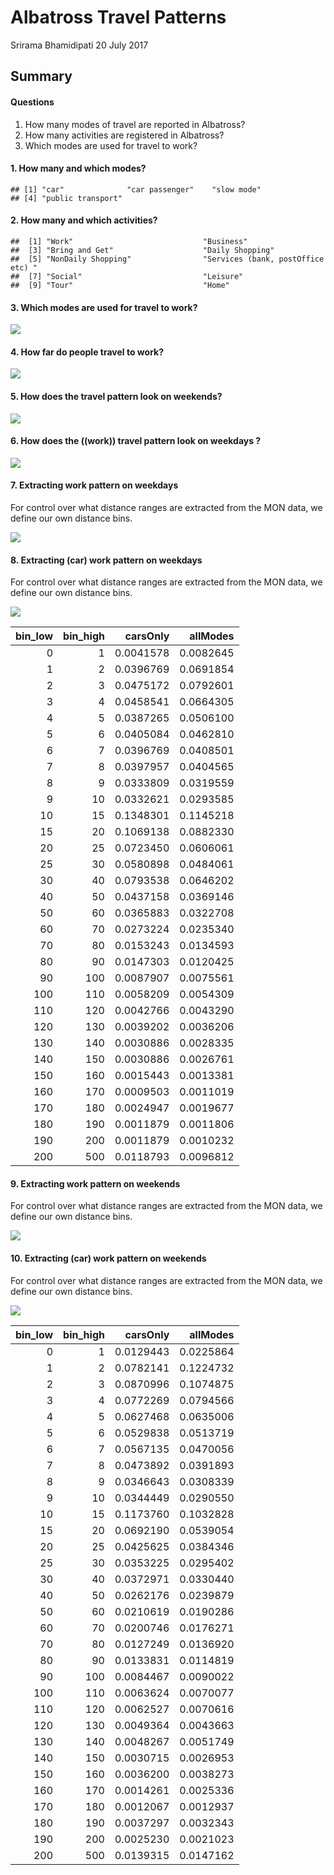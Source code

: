 Albatross Travel Patterns
================
Srirama Bhamidipati
20 July 2017

Summary
-------

#### Questions

1.  How many modes of travel are reported in Albatross?
2.  How many activities are registered in Albatross?
3.  Which modes are used for travel to work?

#### 1. How many and which modes?

    ## [1] "car"              "car passenger"    "slow mode"       
    ## [4] "public transport"

#### 2. How many and which activities?

    ##  [1] "Work"                             "Business"                        
    ##  [3] "Bring and Get"                    "Daily Shopping"                  
    ##  [5] "NonDaily Shopping"                "Services (bank, postOffice etc) "
    ##  [7] "Social"                           "Leisure"                         
    ##  [9] "Tour"                             "Home"

#### 3. Which modes are used for travel to work?

![](AlbatrossReport_files/figure-markdown_github-ascii_identifiers/unnamed-chunk-4-1.png)

#### 4. How far do people travel to work?

![](AlbatrossReport_files/figure-markdown_github-ascii_identifiers/unnamed-chunk-6-1.png)

#### 5. How does the travel pattern look on weekends?

![](AlbatrossReport_files/figure-markdown_github-ascii_identifiers/unnamed-chunk-7-1.png)

#### 6. How does the ((work)) travel pattern look on weekdays ?

![](AlbatrossReport_files/figure-markdown_github-ascii_identifiers/unnamed-chunk-8-1.png)

<!-- #### 6. How does travel pattern differ by gender? -->
<!-- ```{r} -->
<!-- ggplot(data=monCleaned_Distance[monCleaned_Distance$Atype=="Work" & monCleaned_Distance$Day <=5,], aes(x=TravDist, fill=factor(Gend), colour=factor(Gend))) +  -->
<!--   geom_line(stat = "density")+ -->
<!--   #geom_histogram()+ -->
<!--  # geom_freqpoly(data=monCleaned_Distance[monCleaned_Distance$Atype=="Work" & monCleaned_Distance$Day <=5 & monCleaned_Distance$Gend==0,], binwidth = 5) + -->
<!--   #geom_line(data=monCleaned_Distance[monCleaned_Distance$Atype=="Work" & monCleaned_Distance$Day <=5 & monCleaned_Distance$Gend==0,],stat = "density", colour="blue", alpha=0.2) + -->
<!--  # geom_line(data=monCleaned_Distance[monCleaned_Distance$Atype=="Work" & monCleaned_Distance$Day <=5 & monCleaned_Distance$Gend==1,],stat = "density", colour="red", alpha=0.2) + -->
<!--   #geom_density(colour=NA, fill="blue", alpha=0.2)+  -->
<!--   facet_wrap(~Mode, ncol = 2, scales = "free_y") +  -->
<!--   xlab("Distance in km") +  xlim(0,200)  -->
<!-- ``` -->
#### 7. Extracting work pattern on weekdays

For control over what distance ranges are extracted from the MON data, we define our own distance bins.

![](AlbatrossReport_files/figure-markdown_github-ascii_identifiers/unnamed-chunk-9-1.png)

#### 8. Extracting (car) work pattern on weekdays

For control over what distance ranges are extracted from the MON data, we define our own distance bins.

![](AlbatrossReport_files/figure-markdown_github-ascii_identifiers/unnamed-chunk-10-1.png)

|  bin\_low|  bin\_high|   carsOnly|   allModes|
|---------:|----------:|----------:|----------:|
|         0|          1|  0.0041578|  0.0082645|
|         1|          2|  0.0396769|  0.0691854|
|         2|          3|  0.0475172|  0.0792601|
|         3|          4|  0.0458541|  0.0664305|
|         4|          5|  0.0387265|  0.0506100|
|         5|          6|  0.0405084|  0.0462810|
|         6|          7|  0.0396769|  0.0408501|
|         7|          8|  0.0397957|  0.0404565|
|         8|          9|  0.0333809|  0.0319559|
|         9|         10|  0.0332621|  0.0293585|
|        10|         15|  0.1348301|  0.1145218|
|        15|         20|  0.1069138|  0.0882330|
|        20|         25|  0.0723450|  0.0606061|
|        25|         30|  0.0580898|  0.0484061|
|        30|         40|  0.0793538|  0.0646202|
|        40|         50|  0.0437158|  0.0369146|
|        50|         60|  0.0365883|  0.0322708|
|        60|         70|  0.0273224|  0.0235340|
|        70|         80|  0.0153243|  0.0134593|
|        80|         90|  0.0147303|  0.0120425|
|        90|        100|  0.0087907|  0.0075561|
|       100|        110|  0.0058209|  0.0054309|
|       110|        120|  0.0042766|  0.0043290|
|       120|        130|  0.0039202|  0.0036206|
|       130|        140|  0.0030886|  0.0028335|
|       140|        150|  0.0030886|  0.0026761|
|       150|        160|  0.0015443|  0.0013381|
|       160|        170|  0.0009503|  0.0011019|
|       170|        180|  0.0024947|  0.0019677|
|       180|        190|  0.0011879|  0.0011806|
|       190|        200|  0.0011879|  0.0010232|
|       200|        500|  0.0118793|  0.0096812|

#### 9. Extracting work pattern on weekends

For control over what distance ranges are extracted from the MON data, we define our own distance bins.

![](AlbatrossReport_files/figure-markdown_github-ascii_identifiers/unnamed-chunk-11-1.png)

#### 10. Extracting (car) work pattern on weekends

For control over what distance ranges are extracted from the MON data, we define our own distance bins.

![](AlbatrossReport_files/figure-markdown_github-ascii_identifiers/unnamed-chunk-12-1.png)

|  bin\_low|  bin\_high|   carsOnly|   allModes|
|---------:|----------:|----------:|----------:|
|         0|          1|  0.0129443|  0.0225864|
|         1|          2|  0.0782141|  0.1224732|
|         2|          3|  0.0870996|  0.1074875|
|         3|          4|  0.0772269|  0.0794566|
|         4|          5|  0.0627468|  0.0635006|
|         5|          6|  0.0529838|  0.0513719|
|         6|          7|  0.0567135|  0.0470056|
|         7|          8|  0.0473892|  0.0391893|
|         8|          9|  0.0346643|  0.0308339|
|         9|         10|  0.0344449|  0.0290550|
|        10|         15|  0.1173760|  0.1032828|
|        15|         20|  0.0692190|  0.0539054|
|        20|         25|  0.0425625|  0.0384346|
|        25|         30|  0.0353225|  0.0295402|
|        30|         40|  0.0372971|  0.0330440|
|        40|         50|  0.0262176|  0.0239879|
|        50|         60|  0.0210619|  0.0190286|
|        60|         70|  0.0200746|  0.0176271|
|        70|         80|  0.0127249|  0.0136920|
|        80|         90|  0.0133831|  0.0114819|
|        90|        100|  0.0084467|  0.0090022|
|       100|        110|  0.0063624|  0.0070077|
|       110|        120|  0.0062527|  0.0070616|
|       120|        130|  0.0049364|  0.0043663|
|       130|        140|  0.0048267|  0.0051749|
|       140|        150|  0.0030715|  0.0026953|
|       150|        160|  0.0036200|  0.0038273|
|       160|        170|  0.0014261|  0.0025336|
|       170|        180|  0.0012067|  0.0012937|
|       180|        190|  0.0037297|  0.0032343|
|       190|        200|  0.0025230|  0.0021023|
|       200|        500|  0.0139315|  0.0147162|
